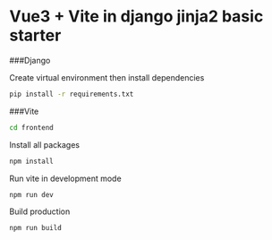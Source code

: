 # Vue3 + Vite in django jinja2 basic starter
###Django

Create virtual environment then install dependencies
```sh
pip install -r requirements.txt
```

###Vite
```sh
cd frontend
```
Install all packages
```sh
npm install
```

Run vite in development mode

```sh
npm run dev
```

Build production

```sh
npm run build
```
